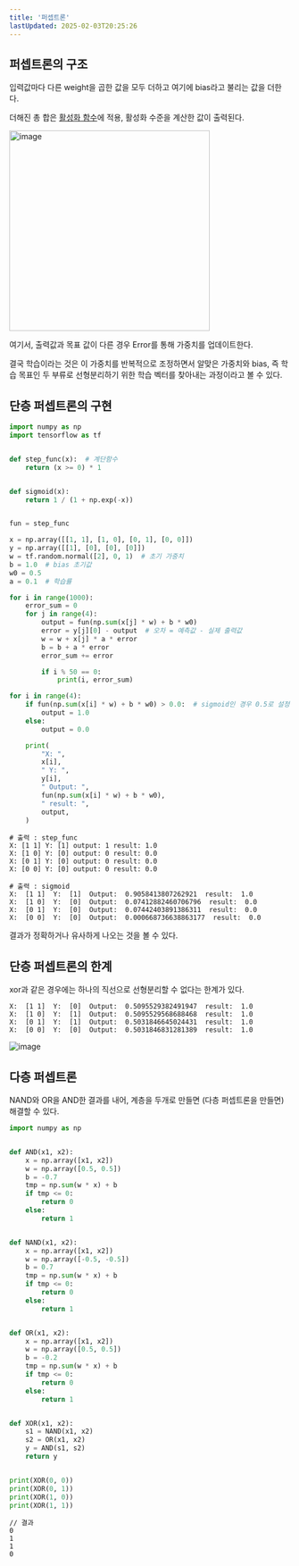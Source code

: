 ```yaml
---
title: '퍼셉트론'
lastUpdated: 2025-02-03T20:25:26
---
```

## **퍼셉트론의 구조**

입력값마다 다른 weight을 곱한 값을 모두 더하고 여기에 bias라고 불리는 값을 더한다.

더해진 총 합은 [활성화 함수](%ED%99%9C%EC%84%B1%ED%99%94%ED%95%A8%EC%88%98.md)에 적용, 활성화 수준을 계산한 값이 출력된다.

<img width="359" alt="image" src="https://user-images.githubusercontent.com/81006587/233521378-b79149bd-abb6-480d-be43-609e383a6799.png">

여기서, 출력값과 목표 값이 다른 경우 Error를 통해 가중치를 업데이트한다.

결국 학습이라는 것은 이 가중치를 반복적으로 조정하면서 알맞은 가중치와 bias, 즉 학습 목표인 두 부류로 선형분리하기 위한 학습 벡터를 찾아내는 과정이라고 볼 수 있다.

## 단층 퍼셉트론의 구현

```python
import numpy as np
import tensorflow as tf


def step_func(x):  # 계단함수
    return (x >= 0) * 1


def sigmoid(x):
    return 1 / (1 + np.exp(-x))


fun = step_func

x = np.array([[1, 1], [1, 0], [0, 1], [0, 0]])
y = np.array([[1], [0], [0], [0]])
w = tf.random.normal([2], 0, 1)  # 초기 가중치
b = 1.0  # bias 초기값
w0 = 0.5
a = 0.1  # 학습률

for i in range(1000):
    error_sum = 0
    for j in range(4):
        output = fun(np.sum(x[j] * w) + b * w0)
        error = y[j][0] - output  # 오차 = 예측값 - 실제 출력값
        w = w + x[j] * a * error
        b = b + a * error
        error_sum += error

        if i % 50 == 0:
            print(i, error_sum)

for i in range(4):
    if fun(np.sum(x[i] * w) + b * w0) > 0.0:  # sigmoid인 경우 0.5로 설정
        output = 1.0
    else:
        output = 0.0

    print(
        "X: ",
        x[i],
        " Y: ",
        y[i],
        " Output: ",
        fun(np.sum(x[i] * w) + b * w0),
        " result: ",
        output,
    )
```

```
# 출력 : step_func
X: [1 1] Y: [1] output: 1 result: 1.0
X: [1 0] Y: [0] output: 0 result: 0.0
X: [0 1] Y: [0] output: 0 result: 0.0
X: [0 0] Y: [0] output: 0 result: 0.0
```

```
# 출력 : sigmoid
X:  [1 1]  Y:  [1]  Output:  0.9058413807262921  result:  1.0
X:  [1 0]  Y:  [0]  Output:  0.07412882460706796  result:  0.0
X:  [0 1]  Y:  [0]  Output:  0.07442403891386311  result:  0.0
X:  [0 0]  Y:  [0]  Output:  0.000668736638863177  result:  0.0
```

결과가 정확하거나 유사하게 나오는 것을 볼 수 있다.

## 단층 퍼셉트론의 한계

xor과 같은 경우에는 하나의 직선으로 선형분리할 수 없다는 한계가 있다.

```
X:  [1 1]  Y:  [0]  Output:  0.5095529382491947  result:  1.0
X:  [1 0]  Y:  [1]  Output:  0.5095529568688468  result:  1.0
X:  [0 1]  Y:  [1]  Output:  0.5031846645024431  result:  1.0
X:  [0 0]  Y:  [0]  Output:  0.5031846831281389  result:  1.0
```

![image](https://user-images.githubusercontent.com/81006587/233521278-d3fd17a0-e4f7-4966-a3a1-e4ed69747026.png)

## 다층 퍼셉트론

NAND와 OR을 AND한 결과를 내어, 계층을 두개로 만들면 (다층 퍼셉트론을 만들면) 해결할 수 있다.

```python
import numpy as np


def AND(x1, x2):
    x = np.array([x1, x2])
    w = np.array([0.5, 0.5])
    b = -0.7
    tmp = np.sum(w * x) + b
    if tmp <= 0:
        return 0
    else:
        return 1


def NAND(x1, x2):
    x = np.array([x1, x2])
    w = np.array([-0.5, -0.5])
    b = 0.7
    tmp = np.sum(w * x) + b
    if tmp <= 0:
        return 0
    else:
        return 1


def OR(x1, x2):
    x = np.array([x1, x2])
    w = np.array([0.5, 0.5])
    b = -0.2
    tmp = np.sum(w * x) + b
    if tmp <= 0:
        return 0
    else:
        return 1


def XOR(x1, x2):
    s1 = NAND(x1, x2)
    s2 = OR(x1, x2)
    y = AND(s1, s2)
    return y


print(XOR(0, 0))
print(XOR(0, 1))
print(XOR(1, 0))
print(XOR(1, 1))
```

```
// 결과
0
1
1
0
```

